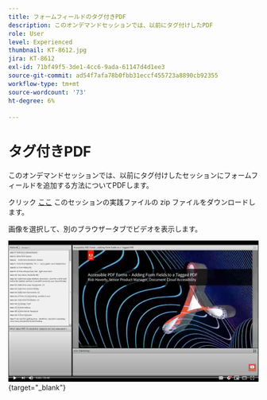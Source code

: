```yaml
---
title: フォームフィールドのタグ付きPDF
description: このオンデマンドセッションでは、以前にタグ付けしたPDF
role: User
level: Experienced
thumbnail: KT-8612.jpg
jira: KT-8612
exl-id: 71bf49f5-3de1-4cc6-9ada-61147d4d1ee3
source-git-commit: ad54f7afa78b0fbb31eccf455723a8890cb92355
workflow-type: tm+mt
source-wordcount: '73'
ht-degree: 6%

---
```


# タグ付きPDF

このオンデマンドセッションでは、以前にタグ付けしたセッションにフォームフィールドを追加する方法についてPDFします。

クリック [ここ](../assets/accessibilitysession5.zip) このセッションの実践ファイルの zip ファイルをダウンロードします。

画像を選択して、別のブラウザータブでビデオを表示します。

[![セッション 5 のビデオ](../assets/Accessibilitysession5_YT.png)](https://youtu.be/vaM9R-mt5Jo){target="_blank"}
